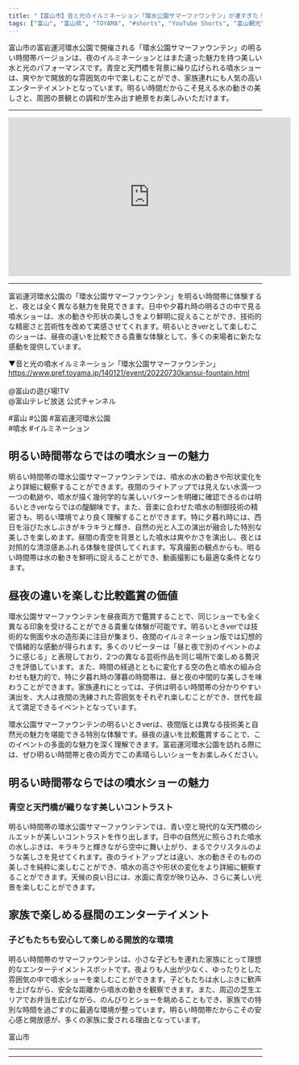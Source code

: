 ```yaml
---
title: "【富山市】音と光のイルミネーション「環水公園サマーファウンテン」が凄すぎた！！富岩運河環水公園✨（明るいときver.）"
tags: ["富山", "富山県", "TOYAMA", "#shorts", "YouTube Shorts", "富山観光", "富山旅行", "北陸観光", "富山市", "富山市観光", "富山駅", "公園", "自然", "富山県の観光スポット", "富山県でおすすめの場所", "富山県の見どころ"]
---
```


富山市の富岩運河環水公園で開催される「環水公園サマーファウンテン」の明るい時間帯バージョンは、夜のイルミネーションとはまた違った魅力を持つ美しい水と光のパフォーマンスです。青空と天門橋を背景に繰り広げられる噴水ショーは、爽やかで開放的な雰囲気の中で楽しむことができ、家族連れにも人気の高いエンターテイメントとなっています。明るい時間だからこそ見える水の動きの美しさと、周囲の景観との調和が生み出す絶景をお楽しみいただけます。

---

<!-- 🎥 YouTube動画埋め込み -->
<iframe width="560" height="315" src="https://www.youtube.com/embed/T3k7vM9fL4s" title="YouTube video player" frameborder="0" allowfullscreen></iframe>

---

富岩運河環水公園の「環水公園サマーファウンテン」を明るい時間帯に体験すると、夜とは全く異なる魅力を発見できます。日中や夕暮れ時の明るさの中で見る噴水ショーは、水の動きや形状の美しさをより鮮明に捉えることができ、技術的な精密さと芸術性を改めて実感させてくれます。明るいときverとして楽しむこのショーは、昼夜の違いを比較できる貴重な体験として、多くの来場者に新たな感動を提供しています。

▼音と光の噴水イルミネーション「環水公園サマーファウンテン」<br />
https://www.pref.toyama.jp/140121/event/20220730kansui-fountain.html<br />
​<br />
@富山の遊び場!TV<br />
@富山テレビ放送 公式チャンネル

#富山 #公園 #富岩運河環水公園<br />
#噴水 #イルミネーション

## 明るい時間帯ならではの噴水ショーの魅力

明るい時間帯の環水公園サマーファウンテンでは、噴水の水の動きや形状変化をより詳細に観察することができます。夜間のライトアップでは見えない水滴一つ一つの軌跡や、噴水が描く幾何学的な美しいパターンを明確に確認できるのは明るいときverならではの醍醐味です。また、音楽に合わせた噴水の制御技術の精密さも、明るい環境でより良く理解することができます。特に夕暮れ時には、西日を浴びた水しぶきがキラキラと輝き、自然の光と人工の演出が融合した特別な美しさを楽しめます。昼間の青空を背景とした噴水は爽やかさを演出し、夜とは対照的な清涼感あふれる体験を提供してくれます。写真撮影の観点からも、明るい時間帯は水の動きを鮮明に捉えることができ、動画撮影にも最適な条件となります。

## 昼夜の違いを楽しむ比較鑑賞の価値

環水公園サマーファウンテンを昼夜両方で鑑賞することで、同じショーでも全く異なる印象を受けることができる貴重な体験が可能です。明るいときverでは技術的な側面や水の造形美に注目が集まり、夜間のイルミネーション版では幻想的で情緒的な感動が得られます。多くのリピーターは「昼と夜で別のイベントのように感じる」と表現しており、2つの異なる芸術作品を同じ場所で楽しめる贅沢さを評価しています。また、時間の経過とともに変化する空の色と噴水の組み合わせも魅力的で、特に夕暮れ時の薄暮の時間帯は、昼と夜の中間的な美しさを味わうことができます。家族連れにとっては、子供は明るい時間帯の分かりやすい演出を、大人は夜間の洗練された雰囲気をそれぞれ楽しむことができ、世代を超えて満足できるイベントとなっています。

環水公園サマーファウンテンの明るいときverは、夜間版とは異なる技術美と自然光の魅力を堪能できる特別な体験です。昼夜の違いを比較鑑賞することで、このイベントの多面的な魅力を深く理解できます。富岩運河環水公園を訪れる際には、ぜひ明るい時間帯と夜の両方でこの素晴らしいショーをお楽しみください。

## 明るい時間帯ならではの噴水ショーの魅力

### 青空と天門橋が織りなす美しいコントラスト

明るい時間帯の環水公園サマーファウンテンでは、青い空と現代的な天門橋のシルエットが美しいコントラストを作り出します。日中の自然光に照らされた噴水の水しぶきは、キラキラと輝きながら空中に舞い上がり、まるでクリスタルのような美しさを見せてくれます。夜のライトアップとは違い、水の動きそのものの美しさを純粋に楽しむことができ、噴水の高さや形状の変化をより詳細に観察することができます。天候の良い日には、水面に青空が映り込み、さらに美しい光景を楽しむことができます。

## 家族で楽しめる昼間のエンターテイメント

### 子どもたちも安心して楽しめる開放的な環境

明るい時間帯のサマーファウンテンは、小さな子どもを連れた家族にとって理想的なエンターテイメントスポットです。夜よりも人出が少なく、ゆったりとした雰囲気の中で噴水ショーを楽しむことができます。子どもたちは水しぶきに歓声を上げながら、安全な距離から噴水の動きを観察できます。また、周辺の芝生エリアでお弁当を広げながら、のんびりとショーを眺めることもでき、家族での特別な時間を過ごすのに最適な環境が整っています。明るい時間帯だからこその安心感と開放感が、多くの家族に愛される理由となっています。

富山市

---

<!-- 🗺 Googleマップ（自動表示: page.tsxで地域名から自動生成） -->

<!-- 📍 宿泊リンク（自動表示: page.tsxで地域別リンクを自動生成）
     - タイトルから地域名を抽出
     - JTB / 楽天トラベル / じゃらん / 一休.com 対応
     - 環境変数でプロバイダー切替可能
-->

<!-- 📚 関連記事（自動表示: page.tsxで同カテゴリから2件自動選択） -->

<!-- 🏷️ タグ（自動表示: page.tsxで記事最下部に自動配置） -->

---

<!--
【記事文字数ルール】
- 基本文字数: 最低1000文字以上
- 推奨文字数: 1000〜1500文字（スマホ読みやすさ最優先）
- 上限なし: 情報量的に必要な場合は1500文字や2000文字を超えても良い
- 判断基準: 読者にとって価値ある情報を過不足なく提供できる文字数

【記事構成の最終形】
1. タイトル・動画・本文
2. まとめ
3. Googleマップ（見出しなし、マップのみ自動表示）
4. **宿泊リンク（地域別自動生成）** ← 2025年10月7日追加
5. 関連記事（H3、同カテゴリから2件自動選択）
6. タグ（記事最下部に自動表示）
7. ナビゲーションボタン

【宿泊リンクシステム仕様】
- タイトルから地域名を自動抽出（【〇〇市】形式優先）
- 北陸地方地域辞書: 富山/石川/福井の主要都市対応
- 対応プロバイダー: JTB（既定）/ 楽天トラベル / じゃらん / 一休.com
- 環境変数で切替: NEXT_PUBLIC_DEFAULT_TRAVEL_PROVIDER
- URLテンプレート: 地域名自動エンコード + アフィリエイトID挿入
- 配置位置: Googleマップ直後、関連記事より前

【自動生成セクション】
※以下はpage.tsxで自動生成されるため、記事本文には含めない
- Googleマップ: タイトル【】内の地域名から生成
- 宿泊リンク: 地域名抽出 → Deeplink生成 → スタイル適用
- 関連記事: 同カテゴリから2件を自動選択・リンク化
- タグ: 記事データから最下部に自動配置

【削除済みセクション】
※アクセス方法・周辺情報・公式リンクセクションは不要（2025年10月5日削除）

【AdSense・アフィリエイト】
- Google AdSense: 全ページ自動読み込み（layout.tsx）
- アフィリエイトスクリプト: AffilScript（layout.tsx）
- data-affil属性での動的リンク変換機能あり（現在は宿泊リンクで代替）

【最終更新】2025年10月7日 - 地域別宿泊リンク自動生成システム実装
-->
